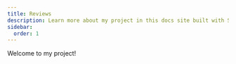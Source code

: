 ```yaml
---
title: Reviews
description: Learn more about my project in this docs site built with Starlight.
sidebar:
  order: 1  
---
```


Welcome to my project!